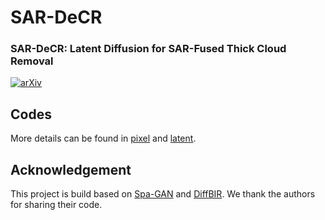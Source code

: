 # SAR-DeCR
### SAR-DeCR: Latent Diffusion for SAR-Fused Thick Cloud Removal
[![arXiv](https://img.shields.io/badge/arXiv-Paper-blue.svg)](https://export.arxiv.org/abs/2403.11870)<br>

## Codes

More details can be found in [pixel](https://github.com/SongYxing/IDF-CR/blob/main/pixel) and  [latent](https://github.com/SongYxing/IDF-CR/blob/main/latent).

## Acknowledgement

This project is build based on [Spa-GAN](https://github.com/Penn000/SpA-GAN_for_cloud_removal) and [DiffBIR](https://github.com/XPixelGroup/DiffBIR). We thank the authors for sharing their code.
